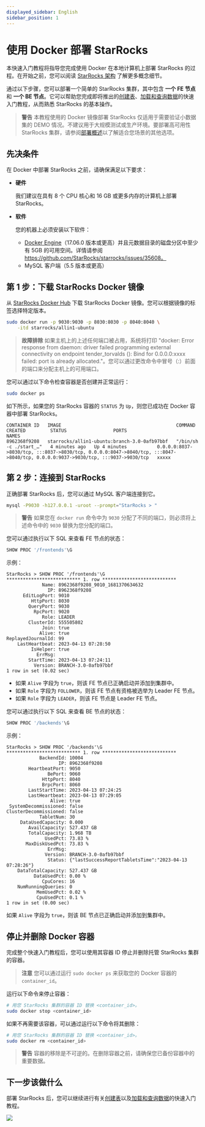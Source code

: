 ```yaml
---
displayed_sidebar: English
sidebar_position: 1
---
```


# 使用 Docker 部署 StarRocks

本快速入门教程将指导您完成使用 Docker 在本地计算机上部署 StarRocks 的过程。在开始之前，您可以阅读 [StarRocks 架构](../introduction/Architecture.md) 了解更多概念细节。

通过以下步骤，您可以部署一个简单的 StarRocks 集群，其中包含 **一个 FE 节点** 和 **一个 BE 节点**。它可以帮助您完成即将推出的[创建表](../quick_start/Create_table.md)、[加载和查询数据](../quick_start/Import_and_query.md)的快速入门教程，从而熟悉 StarRocks 的基本操作。

> **警告**
> 本教程使用的 Docker 镜像部署 StarRocks 仅适用于需要验证小数据集的 DEMO 情况。不建议用于大规模测试或生产环境。要部署高可用性 StarRocks 集群，请参阅[部署概述](../deployment/deployment_overview.md)以了解适合您场景的其他选项。

## 先决条件

在 Docker 中部署 StarRocks 之前，请确保满足以下要求：

- **硬件**

  我们建议在具有 8 个 CPU 核心和 16 GB 或更多内存的计算机上部署 StarRocks。

- **软件**

  您的机器上必须安装以下软件：

  - [Docker Engine](https://docs.docker.com/engine/install/)（17.06.0 版本或更高）并且元数据目录的磁盘分区中至少有 5GB 的可用空间。详情请参阅 https://github.com/StarRocks/starrocks/issues/35608。
  - MySQL 客户端（5.5 版本或更高）

## 第 1 步：下载 StarRocks Docker 镜像

从 [StarRocks Docker Hub](https://hub.docker.com/r/starrocks/allin1-ubuntu/tags) 下载 StarRocks Docker 镜像。您可以根据镜像的标签选择特定版本。

```Bash
sudo docker run -p 9030:9030 -p 8030:8030 -p 8040:8040 \
    -itd starrocks/allin1-ubuntu
```

> **故障排除**
> 如果主机上的上述任何端口被占用，系统将打印 "docker: Error response from daemon: driver failed programming external connectivity on endpoint tender_torvalds (): Bind for 0.0.0.0:xxxx failed: port is already allocated."。您可以通过更改命令中冒号（:）前面的端口来分配主机上的可用端口。

您可以通过以下命令检查容器是否创建并正常运行：

```Bash
sudo docker ps
```

如下所示，如果您的 StarRocks 容器的 `STATUS` 为 `Up`，则您已成功在 Docker 容器中部署 StarRocks。

```Plain
CONTAINER ID   IMAGE                                          COMMAND                  CREATED         STATUS                 PORTS                                                                                                                             NAMES
8962368f9208   starrocks/allin1-ubuntu:branch-3.0-0afb97bbf   "/bin/sh -c ./start_…"   4 minutes ago   Up 4 minutes           0.0.0.0:8037->8030/tcp, :::8037->8030/tcp, 0.0.0.0:8047->8040/tcp, :::8047->8040/tcp, 0.0.0.0:9037->9030/tcp, :::9037->9030/tcp   xxxxx
```

## 第 2 步：连接到 StarRocks

正确部署 StarRocks 后，您可以通过 MySQL 客户端连接到它。

```Bash
mysql -P9030 -h127.0.0.1 -uroot --prompt="StarRocks > "
```

> **警告**
> 如果您在 `docker run` 命令中为 `9030` 分配了不同的端口，则必须将上述命令中的 `9030` 替换为您分配的端口。

您可以通过执行以下 SQL 来查看 FE 节点的状态：

```SQL
SHOW PROC '/frontends'\G
```

示例：

```Plain
StarRocks > SHOW PROC '/frontends'\G
*************************** 1. row ***************************
             Name: 8962368f9208_9010_1681370634632
               IP: 8962368f9208
      EditLogPort: 9010
         HttpPort: 8030
        QueryPort: 9030
          RpcPort: 9020
             Role: LEADER
        ClusterId: 555505802
             Join: true
            Alive: true
ReplayedJournalId: 99
    LastHeartbeat: 2023-04-13 07:28:50
         IsHelper: true
           ErrMsg: 
        StartTime: 2023-04-13 07:24:11
          Version: BRANCH-3.0-0afb97bbf
1 row in set (0.02 sec)
```

- 如果 `Alive` 字段为 `true`，则该 FE 节点已正确启动并添加到集群中。
- 如果 `Role` 字段为 `FOLLOWER`，则该 FE 节点有资格被选举为 Leader FE 节点。
- 如果 `Role` 字段为 `LEADER`，则该 FE 节点是 Leader FE 节点。

您可以通过执行以下 SQL 来查看 BE 节点的状态：

```SQL
SHOW PROC '/backends'\G
```

示例：

```Plain
StarRocks > SHOW PROC '/backends'\G
*************************** 1. row ***************************
            BackendId: 10004
                   IP: 8962368f9208
        HeartbeatPort: 9050
               BePort: 9060
             HttpPort: 8040
             BrpcPort: 8060
        LastStartTime: 2023-04-13 07:24:25
        LastHeartbeat: 2023-04-13 07:29:05
                Alive: true
 SystemDecommissioned: false
ClusterDecommissioned: false
            TabletNum: 30
     DataUsedCapacity: 0.000 
        AvailCapacity: 527.437 GB
        TotalCapacity: 1.968 TB
              UsedPct: 73.83 %
       MaxDiskUsedPct: 73.83 %
               ErrMsg: 
              Version: BRANCH-3.0-0afb97bbf
               Status: {"lastSuccessReportTabletsTime":"2023-04-13 07:28:26"}
    DataTotalCapacity: 527.437 GB
          DataUsedPct: 0.00 %
             CpuCores: 16
    NumRunningQueries: 0
           MemUsedPct: 0.02 %
           CpuUsedPct: 0.1 %
1 row in set (0.00 sec)
```

如果 `Alive` 字段为 `true`，则该 BE 节点已正确启动并添加到集群中。

## 停止并删除 Docker 容器

完成整个快速入门教程后，您可以使用其容器 ID 停止并删除托管 StarRocks 集群的容器。

> **注意**
> 您可以通过运行 `sudo docker ps` 来获取您的 Docker 容器的 `container_id`。

运行以下命令来停止容器：

```Bash
# 用您 StarRocks 集群的容器 ID 替换 <container_id>。
sudo docker stop <container_id>
```

如果不再需要该容器，可以通过运行以下命令将其删除：

```Bash
# 用您 StarRocks 集群的容器 ID 替换 <container_id>。
sudo docker rm <container_id>
```

> **警告**
> 容器的移除是不可逆的。在删除容器之前，请确保您已备份容器中的重要数据。

## 下一步该做什么

部署 StarRocks 后，您可以继续进行有关[创建表](../quick_start/Create_table.md)以及[加载和查询数据](../quick_start/Import_and_query.md)的快速入门教程。

<img referrerpolicy="no-referrer-when-downgrade" src="https://static.scarf.sh/a.png?x-pxid=f5ae0b2c-3578-4a40-9056-178e9837cfe0" />
